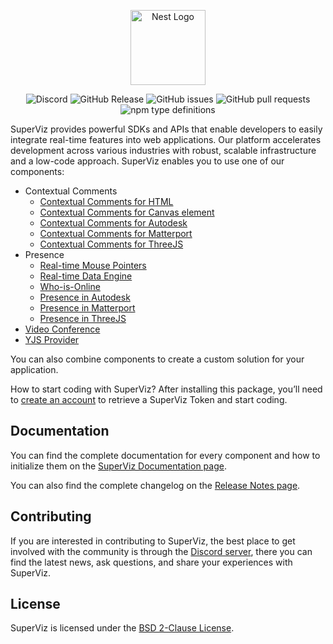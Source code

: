 <p align="center">
  <a href="https://superviz.com/" target="blank"><img src="https://avatars.githubusercontent.com/u/56120553?s=200&v=4" width="120" alt="Nest Logo" /></a>
</p>

<p align="center">
  <img alt="Discord" src="https://img.shields.io/discord/1171797567223378002">
  <img alt="GitHub Release" src="https://img.shields.io/github/v/release/superviz/superviz">
  <img alt="GitHub issues" src="https://img.shields.io/github/issues-raw/superviz/superviz">
  <img alt="GitHub pull requests" src="https://img.shields.io/github/issues-pr/superviz/superviz">
  <img alt="npm type definitions" src="https://img.shields.io/npm/types/@superviz/react">
</p>

SuperViz provides powerful SDKs and APIs that enable developers to easily integrate real-time features into web applications. Our platform accelerates development across various industries with robust, scalable infrastructure and a low-code approach. SuperViz enables you to use one of our components:

- Contextual Comments
  - [Contextual Comments for HTML](https://docs.superviz.com/sdk/comments/html-adapter)
  - [Contextual Comments for Canvas element](https://docs.superviz.com/sdk/comments/canvas-adapter)
  - [Contextual Comments for Autodesk](https://docs.superviz.com/sdk/comments/autodesk-adpater)
  - [Contextual Comments for Matterport](https://docs.superviz.com/sdk/comments/matterport-adapter)
  - [Contextual Comments for ThreeJS](https://docs.superviz.com/sdk/comments/threejs-adapter)
- Presence
  - [Real-time Mouse Pointers](https://docs.superviz.com/sdk/presence/mouse-pointers)
  - [Real-time Data Engine](https://docs.superviz.com/sdk/presence/real-time-data-engine)
  - [Who-is-Online](https://docs.superviz.com/sdk/presence/who-is-online)
  - [Presence in Autodesk](https://docs.superviz.com/sdk/presence/AutodeskPresence)
  - [Presence in Matterport](https://docs.superviz.com/sdk/presence/MatterportPresence)
  - [Presence in ThreeJS](https://docs.superviz.com/sdk/presence/ThreeJsPresence)
- [Video Conference](https://docs.superviz.com/sdk/video/video-conference)
- [YJS Provider](https://docs.superviz.com/collaboration/api-reference/yjs)

You can also combine components to create a custom solution for your application.

How to start coding with SuperViz? After installing this package, you’ll need to [create an account](https://dashboard.superviz.com/) to retrieve a SuperViz Token and start coding.

## Documentation

You can find the complete documentation for every component and how to initialize them on the [SuperViz Documentation page](https://docs.superviz.com/).

You can also find the complete changelog on the [Release Notes page](https://docs.superviz.com/releases).

## Contributing

If you are interested in contributing to SuperViz, the best place to get involved with the community is through the [Discord server](https://discord.gg/weZ3Bfv6WZ), there you can find the latest news, ask questions, and share your experiences with SuperViz.

## License

SuperViz is licensed under the [BSD 2-Clause License](LICENSE).
